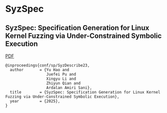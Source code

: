 # SyzSpec

## SyzSpec: Specification Generation for Linux Kernel Fuzzing via Under-Constrained Symbolic Execution

[PDF](https://www.cs.ucr.edu/~zhiyunq/pub/oakland23_syzdescribe.pdf)
```
@inproceedings{conf/sp/SyzDescribe23,
  author       = {Yu Hao and
                  Juefei Pu and
                  Xingyu Li and
                  Zhiyun Qian and
                  Ardalan Amiri Sani},
  title        = {SyzSpec: Specification Generation for Linux Kernel Fuzzing via Under-Constrained Symbolic Execution},
  year         = {2025},
}
```